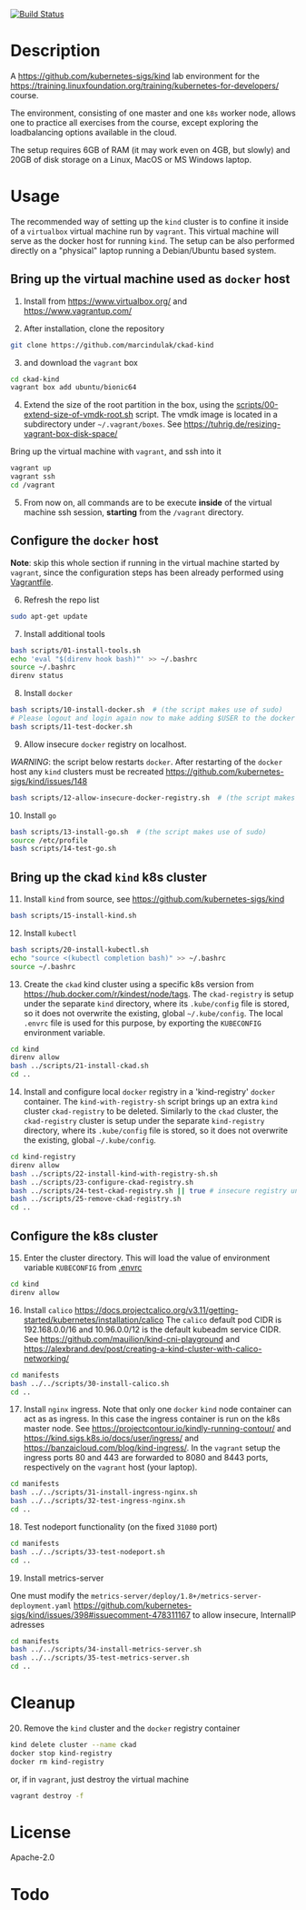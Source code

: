 [![Build Status](https://travis-ci.org/marcindulak/ckad-kind.svg?branch=master)](https://travis-ci.org/marcindulak/ckad-kind)

# Description

A https://github.com/kubernetes-sigs/kind lab environment for the https://training.linuxfoundation.org/training/kubernetes-for-developers/ course.

The environment, consisting of one master and one `k8s` worker node,
allows one to practice all exercises from the course,
except exploring the loadbalancing options available in the cloud.

The setup requires 6GB of RAM (it may work even on 4GB, but slowly) and
20GB of disk storage on a Linux, MacOS or MS Windows laptop.


# Usage

The recommended way of setting up the `kind` cluster is to confine it inside
of a `virtualbox` virtual machine run by `vagrant`.
This virtual machine will serve as the docker host for running `kind`.
The setup can be also performed directly on a "physical" laptop running a Debian/Ubuntu based system.


## Bring up the virtual machine used as `docker` host

1. Install from https://www.virtualbox.org/ and https://www.vagrantup.com/

2. After installation, clone the repository

```sh
git clone https://github.com/marcindulak/ckad-kind
```

3. and download the `vagrant` box

```sh
cd ckad-kind
vagrant box add ubuntu/bionic64
```

4. Extend the size of the root partition in the box, using the [scripts/00-extend-size-of-vmdk-root.sh](scripts/00-extend-size-of-vmdk-root.sh) script.
The vmdk image is located in a subdirectory under `~/.vagrant/boxes`. See https://tuhrig.de/resizing-vagrant-box-disk-space/

Bring up the virtual machine with `vagrant`, and ssh into it

```sh
vagrant up
vagrant ssh
cd /vagrant
```

5. From now on, all commands are to be execute **inside** of the virtual machine ssh session,
**starting** from the `/vagrant` directory.


## Configure the `docker` host

**Note**: skip this whole section if running in the virtual machine started by `vagrant`,
since the configuration steps has been already performed using [Vagrantfile](Vagrantfile).

6. Refresh the repo list

```sh
sudo apt-get update
```

7. Install additional tools

```sh
bash scripts/01-install-tools.sh
echo 'eval "$(direnv hook bash)"' >> ~/.bashrc
source ~/.bashrc
direnv status
```

8. Install `docker`

```sh
bash scripts/10-install-docker.sh  # (the script makes use of sudo)
# Please logout and login again now to make adding $USER to the docker group effective
bash scripts/11-test-docker.sh
```

9. Allow insecure `docker` registry on localhost.

*WARNING*: the script below restarts `docker`.
After restarting of the `docker` host any `kind` clusters must be recreated
https://github.com/kubernetes-sigs/kind/issues/148


```sh
bash scripts/12-allow-insecure-docker-registry.sh  # (the script makes use of sudo)
```

10. Install `go`

```sh
bash scripts/13-install-go.sh  # (the script makes use of sudo)
source /etc/profile
bash scripts/14-test-go.sh
```


## Bring up the ckad `kind` k8s cluster

11. Install `kind` from source, see https://github.com/kubernetes-sigs/kind

```sh
bash scripts/15-install-kind.sh
```

12. Install `kubectl`

```sh
bash scripts/20-install-kubectl.sh
echo "source <(kubectl completion bash)" >> ~/.bashrc
source ~/.bashrc
```

13. Create the `ckad` kind cluster using a specific k8s version from https://hub.docker.com/r/kindest/node/tags.
The `ckad-registry` is setup under the separate `kind` directory,
where its `.kube/config` file is stored, so it does not overwrite the existing, global `~/.kube/config`.
The local `.envrc` file is used for this purpose, by exporting the `KUBECONFIG` environment variable.

```sh
cd kind
direnv allow
bash ../scripts/21-install-ckad.sh
cd ..
```

14. Install and configure local `docker` registry in a 'kind-registry' `docker` container.
The `kind-with-registry-sh` script brings up an extra `kind` cluster `ckad-registry` to be deleted.
Similarly to the `ckad` cluster, the `ckad-registry` cluster is setup under the separate `kind-registry` directory,
where its `.kube/config` file is stored, so it does not overwrite the existing, global `~/.kube/config`.

```sh
cd kind-registry
direnv allow
bash ../scripts/22-install-kind-with-registry-sh.sh
bash ../scripts/23-configure-ckad-registry.sh
bash ../scripts/24-test-ckad-registry.sh || true # insecure registry unsupported yet https://github.com/containerd/cri/issues/1367
bash ../scripts/25-remove-ckad-registry.sh
cd ..
```

## Configure the k8s cluster

15. Enter the cluster directory. This will load the value of environment variable `KUBECONFIG` from [.envrc](kind/.envrc)

```sh
cd kind
direnv allow
```

16. Install `calico` https://docs.projectcalico.org/v3.11/getting-started/kubernetes/installation/calico
The `calico` default pod CIDR is 192.168.0.0/16 and 10.96.0.0/12 is the default kubeadm service CIDR.
See https://github.com/mauilion/kind-cni-playground and
https://alexbrand.dev/post/creating-a-kind-cluster-with-calico-networking/

```sh
cd manifests
bash ../../scripts/30-install-calico.sh
cd ..
```

17. Install `nginx` ingress. Note that only one `docker` `kind` node container can act as as ingress.
In this case the ingress container is run on the k8s master node.
See  https://projectcontour.io/kindly-running-contour/ and
https://kind.sigs.k8s.io/docs/user/ingress/ and https://banzaicloud.com/blog/kind-ingress/.
In the `vagrant` setup the ingress ports 80 and 443 are forwarded to
8080 and 8443 ports, respectively on the `vagrant` host (your laptop).

```sh
cd manifests
bash ../../scripts/31-install-ingress-nginx.sh
bash ../../scripts/32-test-ingress-nginx.sh
cd ..
```

18. Test nodeport functionality (on the fixed `31080` port)

```sh
cd manifests
bash ../../scripts/33-test-nodeport.sh
cd ..
```

19. Install metrics-server

One must modify the `metrics-server/deploy/1.8+/metrics-server-deployment.yaml`
https://github.com/kubernetes-sigs/kind/issues/398#issuecomment-478311167
to allow insecure, InternalIP adresses

```sh
cd manifests
bash ../../scripts/34-install-metrics-server.sh
bash ../../scripts/35-test-metrics-server.sh
cd ..
```


# Cleanup

20. Remove the `kind` cluster and the `docker` registry container

```sh
kind delete cluster --name ckad
docker stop kind-registry
docker rm kind-registry
```

or, if in `vagrant`, just destroy the virtual machine

```sh
vagrant destroy -f
```


# License

Apache-2.0


# Todo
